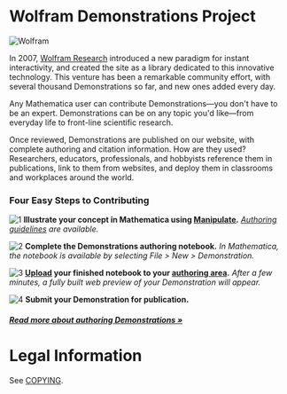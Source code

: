 # Wolfram Demonstrations Project

![Wolfram](http://demonstrations.wolfram.com/images/powered-by.png)

In 2007, [Wolfram Research](http://www.wolfram.com/) introduced a new paradigm for instant interactivity, and created the site as a library dedicated to this innovative technology. This venture has been a remarkable community effort, with several thousand Demonstrations so far, and new ones added every day.

Any Mathematica user can contribute Demonstrations—you don't have to be an expert. Demonstrations can be on any topic you'd like—from everyday life to front-line scientific research.

Once reviewed, Demonstrations are published on our website, with complete authoring and citation information. How are they used? Researchers, educators, professionals, and hobbyists reference them in publications, link to them from websites, and deploy them in classrooms and workplaces around the world.

### Four Easy Steps to Contributing

![1](http://demonstrations.wolfram.com/images/stepone.png)
**Illustrate your concept in Mathematica using [Manipulate](http://reference.wolfram.com/mathematica/ref/Manipulate.html).** 
*[Authoring guidelines](http://demonstrations.wolfram.com/guidelines.html) are available.*

![2](http://demonstrations.wolfram.com/images/steptwo.png)
**Complete the Demonstrations authoring notebook.**
*In Mathematica, the notebook is available by selecting File > New > Demonstration.*

![3](http://demonstrations.wolfram.com/images/stepthree.png)
**[Upload](http://demonstrations.wolfram.com/participate/upload.jsp) your finished notebook to your [authoring area](http://demonstrations.wolfram.com/participate/authoringarea.jsp).** *After a few minutes, a fully built web preview of your Demonstration will appear.*

![4](http://demonstrations.wolfram.com/images/stepfour.png)
**Submit your Demonstration for publication.**

##### [Read more about authoring Demonstrations »](http://demonstrations.wolfram.com/guidelines.html)


# Legal Information

See [COPYING](COPYING.md).
